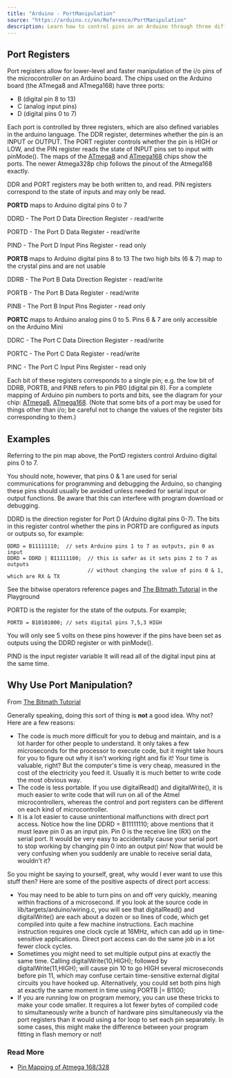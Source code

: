 ```yaml
---
title: "Arduino - PortManipulation"
source: "https://arduino.cc/en/Reference/PortManipulation"
description: Learn how to control pins on an Arduino through three different registers (DDR, PORT, PIN). 
---
```


## Port Registers

Port registers allow for lower-level and faster manipulation of the i/o pins of the microcontroller on an Arduino board. The chips used on the Arduino board (the ATmega8 and ATmega168) have three ports:

* B (digital pin 8 to 13)
* C (analog input pins)
* D (digital pins 0 to 7)

Each port is controlled by three registers, which are also defined variables in the arduino language. The DDR register, determines whether the pin is an INPUT or OUTPUT. The PORT register controls whether the pin is HIGH or LOW, and the PIN register reads the state of INPUT pins set to input with pinMode(). The maps of the [ATmega8](http://www.arduino.cc/en/Hacking/PinMapping) and [ATmega168](//www.arduino.cc/en/Reference/Atmega168Hardware) chips show the ports. The newer Atmega328p chip follows the pinout of the Atmega168 exactly.

DDR and PORT registers may be both written to, and read. PIN registers correspond to the state of inputs and may only be read.

**PORTD** maps to Arduino digital pins 0 to 7

DDRD - The Port D Data Direction Register - read/write

PORTD - The Port D Data Register - read/write

PIND - The Port D Input Pins Register - read only

**PORTB** maps to Arduino digital pins 8 to 13 The two high bits (6 & 7) map to the crystal pins and are not usable

DDRB - The Port B Data Direction Register - read/write

PORTB - The Port B Data Register - read/write

PINB - The Port B Input Pins Register - read only

**PORTC** maps to Arduino analog pins 0 to 5\. Pins 6 & 7 are only accessible on the Arduino Mini

DDRC - The Port C Data Direction Register - read/write

PORTC - The Port C Data Register - read/write

PINC - The Port C Input Pins Register - read only 

Each bit of these registers corresponds to a single pin; e.g. the low bit of DDRB, PORTB, and PINB refers to pin PB0 (digital pin 8). For a complete mapping of Arduino pin numbers to ports and bits, see the diagram for your chip: [ATmega8](//www.arduino.cc/en/Hacking/PinMapping), [ATmega168](//www.arduino.cc/en/Hacking/PinMapping168). (Note that some bits of a port may be used for things other than i/o; be careful not to change the values of the register bits corresponding to them.)

## Examples

Referring to the pin map above, the PortD registers control Arduino digital pins 0 to 7\. 

You should note, however, that pins 0 & 1 are used for serial communications for programming and debugging the Arduino, so changing these pins should usually be avoided unless needed for serial input or output functions. Be aware that this can interfere with program download or debugging.

DDRD is the direction register for Port D (Arduino digital pins 0-7). The bits in this register control whether the pins in PORTD are configured as inputs or outputs so, for example:

```arduino
DDRD = B11111110;  // sets Arduino pins 1 to 7 as outputs, pin 0 as input
DDRD = DDRD | B11111100;  // this is safer as it sets pins 2 to 7 as outputs
	                  	  // without changing the value of pins 0 & 1, which are RX & TX 
```

See the bitwise operators reference pages and [The Bitmath Tutorial](http://www.arduino.cc/playground/Code/BitMath) in the Playground

PORTD is the register for the state of the outputs. For example;

`PORTD = B10101000; // sets digital pins 7,5,3 HIGH` 

You will only see 5 volts on these pins however if the pins have been set as outputs using the DDRD register or with pinMode().

PIND is the input register variable It will read all of the digital input pins at the same time.

## Why Use Port Manipulation?

From [The Bitmath Tutorial](http://www.arduino.cc/playground/Code/BitMath) 

Generally speaking, doing this sort of thing is **not** a good idea. Why not? Here are a few reasons:

* The code is much more difficult for you to debug and maintain, and is a lot harder for other people to understand. It only takes a few microseconds for the processor to execute code, but it might take hours for you to figure out why it isn't working right and fix it! Your time is valuable, right? But the computer's time is very cheap, measured in the cost of the electricity you feed it. Usually it is much better to write code the most obvious way.
* The code is less portable. If you use digitalRead() and digitalWrite(), it is much easier to write code that will run on all of the Atmel microcontrollers, whereas the control and port registers can be different on each kind of microcontroller.
* It is a lot easier to cause unintentional malfunctions with direct port access. Notice how the line DDRD = B11111110; above mentions that it must leave pin 0 as an input pin. Pin 0 is the receive line (RX) on the serial port. It would be very easy to accidentally cause your serial port to stop working by changing pin 0 into an output pin! Now that would be very confusing when you suddenly are unable to receive serial data, wouldn't it?

So you might be saying to yourself, great, why would I ever want to use this stuff then? Here are some of the positive aspects of direct port access:

* You may need to be able to turn pins on and off very quickly, meaning within fractions of a microsecond. If you look at the source code in lib/targets/arduino/wiring.c, you will see that digitalRead() and digitalWrite() are each about a dozen or so lines of code, which get compiled into quite a few machine instructions. Each machine instruction requires one clock cycle at 16MHz, which can add up in time-sensitive applications. Direct port access can do the same job in a lot fewer clock cycles.
* Sometimes you might need to set multiple output pins at exactly the same time. Calling digitalWrite(10,HIGH); followed by digitalWrite(11,HIGH); will cause pin 10 to go HIGH several microseconds before pin 11, which may confuse certain time-sensitive external digital circuits you have hooked up. Alternatively, you could set both pins high at exactly the same moment in time using PORTB |= B1100;
* If you are running low on program memory, you can use these tricks to make your code smaller. It requires a lot fewer bytes of compiled code to simultaneously write a bunch of hardware pins simultaneously via the port registers than it would using a for loop to set each pin separately. In some cases, this might make the difference between your program fitting in flash memory or not!

### Read More

* [Pin Mapping of Atmega 168/328](http://arduino.cc/en/Hacking/Atmega168Hardware)
